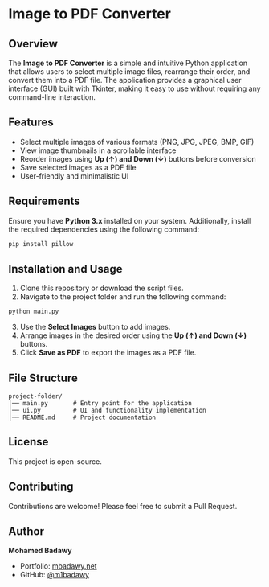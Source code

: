 # Image to PDF Converter

## Overview
The **Image to PDF Converter** is a simple and intuitive Python application that allows users to select multiple image files, rearrange their order, and convert them into a PDF file. The application provides a graphical user interface (GUI) built with Tkinter, making it easy to use without requiring any command-line interaction.

## Features
- Select multiple images of various formats (PNG, JPG, JPEG, BMP, GIF)
- View image thumbnails in a scrollable interface
- Reorder images using **Up (↑) and Down (↓)** buttons before conversion
- Save selected images as a PDF file
- User-friendly and minimalistic UI

## Requirements
Ensure you have **Python 3.x** installed on your system. Additionally, install the required dependencies using the following command:

```bash
pip install pillow
```

## Installation and Usage
1. Clone this repository or download the script files.
2. Navigate to the project folder and run the following command:

```bash
python main.py
```

3. Use the **Select Images** button to add images.
4. Arrange images in the desired order using the **Up (↑) and Down (↓)** buttons.
5. Click **Save as PDF** to export the images as a PDF file.

## File Structure
```
project-folder/
│── main.py       # Entry point for the application
│── ui.py         # UI and functionality implementation
│── README.md     # Project documentation
```

## License
This project is open-source.


## Contributing

Contributions are welcome! Please feel free to submit a Pull Request.


## Author

**Mohamed Badawy**
- Portfolio: [mbadawy.net](https://mbadawy.net)
- GitHub: [@m1badawy](https://github.com/m1badawy)


